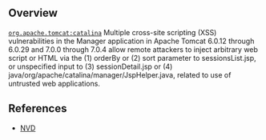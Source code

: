 ## Overview
[`org.apache.tomcat:catalina`](http://search.maven.org/#search%7Cga%7C1%7Ca%3A%22catalina%22)
Multiple cross-site scripting (XSS) vulnerabilities in the Manager application in Apache Tomcat 6.0.12 through 6.0.29 and 7.0.0 through 7.0.4 allow remote attackers to inject arbitrary web script or HTML via the (1) orderBy or (2) sort parameter to sessionsList.jsp, or unspecified input to (3) sessionDetail.jsp or (4) java/org/apache/catalina/manager/JspHelper.java, related to use of untrusted web applications.

## References
- [NVD](https://web.nvd.nist.gov/view/vuln/detail?vulnId=CVE-2010-4172)